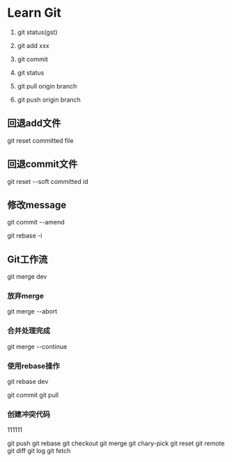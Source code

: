 # Learn Git

1. git status(gst)

2. git add xxx

3. git commit

4. git status

5. git pull origin branch 

6. git push origin branch



## 回退add文件

git reset committed file

## 回退commit文件

git reset --soft committed id

## 修改message
git commit --amend

git rebase -i

## Git工作流

git merge dev

### 放弃merge
git merge --abort

### 合并处理完成
git merge --continue
### 使用rebase操作

git rebase dev

git commit 
git pull
### 创建冲突代码

111111

git push
git rebase
git checkout
git merge
git chary-pick
git reset
git remote
git diff
git log
git fetch


